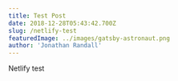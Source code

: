 ```yaml
---
title: Test Post
date: 2018-12-28T05:43:42.700Z
slug: /netlify-test
featuredImage: ../images/gatsby-astronaut.png
author: 'Jonathan Randall'
---
```

Netlify test

